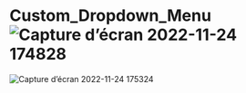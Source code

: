 # Custom_Dropdown_Menu![Capture d’écran 2022-11-24 174828](https://user-images.githubusercontent.com/100278019/203843534-55dd0b34-1bb5-43a9-988c-82075cfa217f.png)
![Capture d’écran 2022-11-24 175324](https://user-images.githubusercontent.com/100278019/203844019-d5d9c544-64e1-4366-8f1b-8ca13a6c3c23.png)
